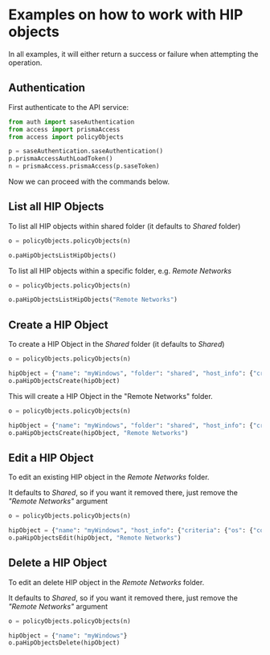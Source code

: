 # Examples on how to work with HIP objects
In all examples, it will either return a success or failure when attempting the operation.

## Authentication
First authenticate to the API service:
```python
from auth import saseAuthentication
from access import prismaAccess
from access import policyObjects

p = saseAuthentication.saseAuthentication()
p.prismaAccessAuthLoadToken()
n = prismaAccess.prismaAccess(p.saseToken)

```

Now we can proceed with the commands below.

## List all HIP Objects
To list all HIP objects within shared folder (it defaults to _Shared_ folder)
```python
o = policyObjects.policyObjects(n)

o.paHipObjectsListHipObjects()
```


To list all HIP objects within a specific folder, e.g. _Remote Networks_
```python
o = policyObjects.policyObjects(n)

o.paHipObjectsListHipObjects("Remote Networks")
```


## Create a HIP Object
To create a HIP Object in the _Shared_ folder (it defaults to _Shared_)
```python
o = policyObjects.policyObjects(n)

hipObject = {"name": "myWindows", "folder": "shared", "host_info": {"criteria": {"os": {"contains": {"Microsoft": "All"}}}}}
o.paHipObjectsCreate(hipObject)
```

This will create a HIP Object in the "Remote Networks" folder.
```python
o = policyObjects.policyObjects(n)

hipObject = {"name": "myWindows", "folder": "shared", "host_info": {"criteria": {"os": {"contains": {"Microsoft": "All"}}}}}
o.paHipObjectsCreate(hipObject, "Remote Networks")
```

## Edit a HIP Object
To edit an existing HIP object in the _Remote Networks_ folder. 

It defaults to _Shared_, so if you want it removed there, just remove the _"Remote Networks"_ argument

```python
o = policyObjects.policyObjects(n)

hipObject = {"name": "myWindows", "host_info": {"criteria": {"os": {"contains": {"Microsoft": "Windows 10"}}}}, "description": "Matches all Windows 10 endpoints"}
o.paHipObjectsEdit(hipObject, "Remote Networks")
```

## Delete a HIP Object
To edit an delete HIP object in the _Remote Networks_ folder. 

It defaults to _Shared_, so if you want it removed there, just remove the _"Remote Networks"_ argument

```python
o = policyObjects.policyObjects(n)

hipObject = {"name": "myWindows"}
o.paHipObjectsDelete(hipObject)
```